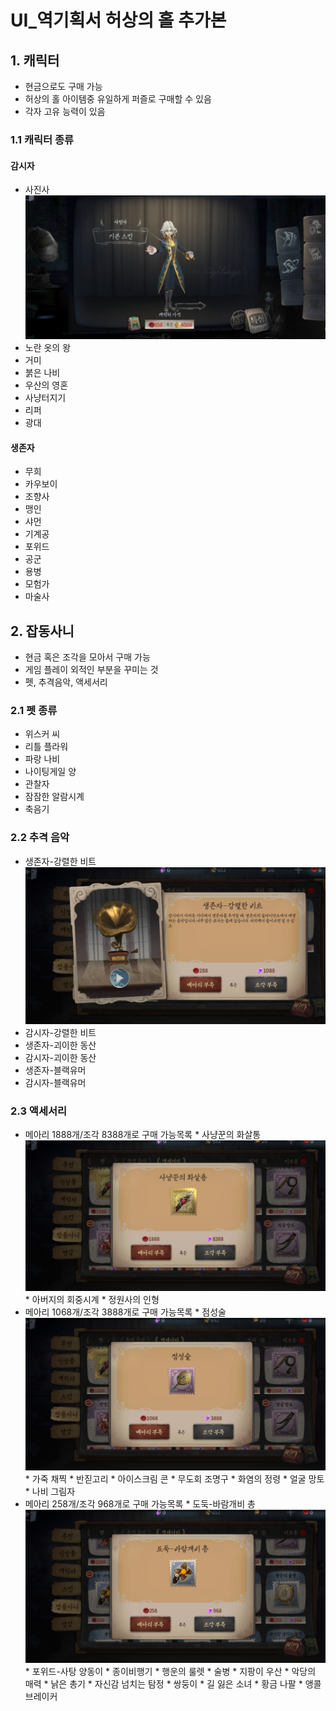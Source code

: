 # UI_역기획서 허상의 홀 추가본

## 1. 캐릭터
 * 현금으로도 구매 가능
 * 허상의 홀 아이템중 유일하게 퍼즐로 구매할 수 있음
 * 각자 고유 능력이 있음

### 1.1 캐릭터 종류

#### 감시자
  * 사진사
  ![감시자_예시](https://github.com/straipe/2018920028-intro/blob/master/UI_%EC%BA%90%EB%A6%AD%ED%84%B0%2B%EC%9E%A1%EB%8F%99%EC%82%AC%EB%8B%88/%EC%BA%90%EB%A6%AD%ED%84%B0%2B%EC%9E%A1%EB%8F%99%EC%82%AC%EB%8B%88_%EC%98%88%EC%8B%9C/%EA%B0%90%EC%8B%9C%EC%9E%90_%EC%98%88%EC%8B%9C.png)
  * 노란 옷의 왕
  * 거미
  * 붉은 나비
  * 우산의 영혼
  * 사냥터지기
  * 리퍼
  * 광대

#### 생존자
  * 무희
  * 카우보이
  * 조향사
  * 맹인
  * 샤먼
  * 기계공
  * 포위드
  * 공군
  * 용병
  * 모험가
  * 마술사

## 2. 잡동사니
 * 현금 혹은 조각을 모아서 구매 가능
 * 게임 플레이 외적인 부분을 꾸미는 것
 * 펫, 추격음악, 액세서리

### 2.1 펫 종류
 * 위스커 씨
 * 리틀 플라워
 * 파랑 나비
 * 나이팅게일 양
 * 관찰자
 * 잠잠한 알람시계
 * 축음기

### 2.2 추격 음악
 * 생존자-강렬한 비트
 ![추각음악_예시](https://github.com/straipe/2018920028-intro/blob/master/UI_%EC%BA%90%EB%A6%AD%ED%84%B0%2B%EC%9E%A1%EB%8F%99%EC%82%AC%EB%8B%88/%EC%BA%90%EB%A6%AD%ED%84%B0%2B%EC%9E%A1%EB%8F%99%EC%82%AC%EB%8B%88_%EC%98%88%EC%8B%9C/%EC%B6%94%EA%B2%A9%EC%9D%8C%EC%95%85_%EC%98%88%EC%8B%9C.png)
 * 감시자-강렬한 비트
 * 생존자-괴이한 동산
 * 감시자-괴이한 동산
 * 생존자-블랙유머
 * 감시자-블랙유머

### 2.3 액세서리
 * 메아리 1888개/조각 8388개로 구매 가능목록 
         * 사냥꾼의 화살통
         ![액세서리_예시1](https://github.com/straipe/2018920028-intro/blob/master/UI_%EC%BA%90%EB%A6%AD%ED%84%B0%2B%EC%9E%A1%EB%8F%99%EC%82%AC%EB%8B%88/%EC%BA%90%EB%A6%AD%ED%84%B0%2B%EC%9E%A1%EB%8F%99%EC%82%AC%EB%8B%88_%EC%98%88%EC%8B%9C/%EC%95%A1%EC%84%B8%EC%84%9C%EB%A6%AC_%EC%98%88%EC%8B%9C1.png)
         * 아버지의 회중시계
         * 정원사의 인형
 * 메아리 1068개/조각 3888개로 구매 가능목록
        * 점성술
        ![액세서리_예시2](https://github.com/straipe/2018920028-intro/blob/master/UI_%EC%BA%90%EB%A6%AD%ED%84%B0%2B%EC%9E%A1%EB%8F%99%EC%82%AC%EB%8B%88/%EC%BA%90%EB%A6%AD%ED%84%B0%2B%EC%9E%A1%EB%8F%99%EC%82%AC%EB%8B%88_%EC%98%88%EC%8B%9C/%EC%95%A1%EC%84%B8%EC%84%9C%EB%A6%AC_%EC%98%88%EC%8B%9C2.png)
        * 가죽 채찍
        * 반짇고리
        * 아이스크림 콘
        * 무도회 조명구
        * 화염의 정령
        * 얼굴 망토
        * 나비 그림자
 * 메아리 258개/조각 968개로 구매 가능목록
        * 도둑-바람개비 총
        ![액세서리_예시3](https://github.com/straipe/2018920028-intro/blob/master/UI_%EC%BA%90%EB%A6%AD%ED%84%B0%2B%EC%9E%A1%EB%8F%99%EC%82%AC%EB%8B%88/%EC%BA%90%EB%A6%AD%ED%84%B0%2B%EC%9E%A1%EB%8F%99%EC%82%AC%EB%8B%88_%EC%98%88%EC%8B%9C/%EC%95%A1%EC%84%B8%EC%84%9C%EB%A6%AC_%EC%98%88%EC%8B%9C3.png)
        * 포위드-사탕 양동이
        * 종이비행기
        * 행운의 룰렛
        * 술병
        * 지팡이 우산
        * 악당의 매력
        * 낡은 총기
        * 자신감 넘치는 탐정
        * 쌍둥이
        * 길 잃은 소녀
        * 황금 나팔
        * 앵콜 브레이커

  
